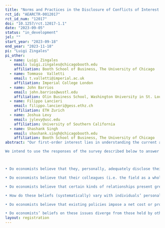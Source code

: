 ```yaml
---
title: "Norms and Practices in the Disclosure of Conflicts of Interest: Evidence from the Field of Economics"
rct_id: "AEARCTR-0012017"
rct_id_num: "12017"
doi: "10.1257/rct.12017-1.1"
date: "2023-09-05"
status: "in_development"
jel: ""
start_year: "2023-09-18"
end_year: "2023-11-18"
pi: "Luigi Zingales"
pi_other:
  - name: Luigi Zingales
    email: luigi.zingales@chicagobooth.edu
    affiliation: Booth School of Business, The University of Chicago
  - name: Tommaso  Valletti
    email: t.valletti@imperial.ac.uk
    affiliation: Imperial College London
  - name: John Barrios
    email: john.barrios@wustl.edu
    affiliation: Olin Business School, Washington University in St. Louis
  - name: Filippo Lancieri
    email: filippo.lancieri@gess.ethz.ch
    affiliation: ETH Zurich
  - name: Joshua Levy
    email: jylevy@usc.edu
    affiliation: University of Southern California
  - name: Shashank Singh
    email: shashank.singh@chicagobooth.edu
    affiliation: Booth School of Business, The University of Chicago
abstract: "Our first-order interest lies in understanding the current attitudes of economists toward their own field’s standards and practices concerning the disclosure of conflicts of interest. To that end, we intend to conduct a survey of economists about these standards and present them with hypothetical scenarios of potentially inadequate disclosure. Additionally, we intend to compare these norms against norms and beliefs about adequate disclosure practices held by journalists and the general population.
We intend to use the responses of the survey described below to answer a number of questions about economists’ perceived practices and norms. Such questions include, but are not limited to, the following:

• Do economists believe that they, personally, adequately disclose their potential conflicts of interest?
• Do economists believe that their colleagues (i.e. the field as a whole) adequately disclose potential conflicts of interest?
• Do economists believe that certain kinds of relationships present greater potential for a conflict of interest than others?
• How do these beliefs (systematically) vary with individuals’ personal characteristics (past consulting affiliations, tenure-status, gender, nationality)?
• Do economists believe that existing policies impose a net cost or provide a benefit to the profession?
• Do economists’ beliefs on these issues diverge from those held by other groups?"
layout: registration
---
```


